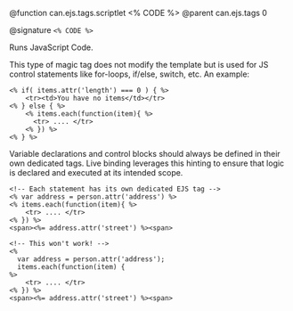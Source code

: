 @function can.ejs.tags.scriptlet <% CODE %>
@parent can.ejs.tags 0

@signature `<% CODE %>`

Runs JavaScript Code.

This type of magic tag does not modify the template but is used for JS control statements 
like for-loops, if/else, switch, etc.  An example:

    <% if( items.attr('length') === 0 ) { %>
        <tr><td>You have no items</td></tr>
    <% } else { %>
        <% items.each(function(item){ %>
          <tr> .... </tr>
        <% }) %>
    <% } %>

Variable declarations and control blocks should always be defined in 
their own dedicated tags. Live binding leverages this hinting to ensure that logic is declared and executed at its intended scope.
	
	<!-- Each statement has its own dedicated EJS tag -->
    <% var address = person.attr('address') %>
    <% items.each(function(item){ %>
        <tr> .... </tr>
    <% }) %>
    <span><%= address.attr('street') %><span>
    
    <!-- This won't work! -->
    <%
      var address = person.attr('address');
      items.each(function(item) {
    %>
        <tr> .... </tr>
    <% }) %>
    <span><%= address.attr('street') %><span>